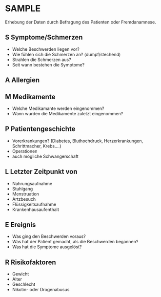 # SAMPLE
Erhebung der Daten durch Befragung des Patienten oder Fremdanamnese.

## **S** Symptome/Schmerzen
+ Welche Beschwerden liegen vor?
+ Wie fühlen sich die Schmerzen an? (dumpf/stechend)
+ Strahlen die Schmerzen aus?
+ Seit wann bestehen die Symptome?

## **A** Allergien

## **M** Medikamente
+ Welche Medikamante werden eingenommen?
+ Wann wurden die Medikamente zuletzt eingenommen?

## **P** Patientengeschichte
+ Vorerkrankungen? (Diabetes, Bluthochdruck, Herzerkrankungen, Schrittmacher, Krebs....)
+ Operationen
+ auch mögliche Schwangerschaft

## **L** Letzter Zeitpunkt von
+ Nahrungsaufnahme
+ Stuhlgang
+ Menstruation
+ Artzbesuch
+ Flüssigkeitsaufnahme
+ Krankenhausaufenthalt

## **E** Ereignis
+ Was ging den Beschwerden voraus?
+ Was hat der Patient gemacht, als die Beschwerden begannen?
+ Was hat die Symptome ausgelöst?

## **R** Risikofaktoren
+ Gewicht
+ Alter
+ Geschlecht
+ Nikotin- oder Drogenabusus
